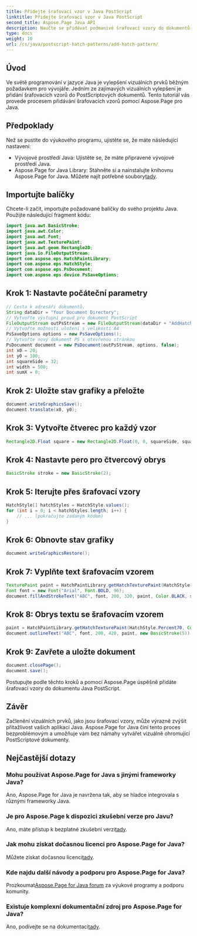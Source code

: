 ```yaml
---
title: Přidejte šrafovací vzor v Java PostScript
linktitle: Přidejte šrafovací vzor v Java PostScript
second_title: Aspose.Page Java API
description: Naučte se přidávat podmanivé šrafovací vzory do dokumentů Java PostScript pomocí Aspose.Page. Zvyšte svůj vizuální obsah bez námahy.
type: docs
weight: 10
url: /cs/java/postscript-hatch-patterns/add-hatch-pattern/
---
```

## Úvod
Ve světě programování v jazyce Java je vylepšení vizuálních prvků běžným požadavkem pro vývojáře. Jedním ze zajímavých vizuálních vylepšení je přidání šrafovacích vzorů do PostScriptových dokumentů. Tento tutoriál vás provede procesem přidávání šrafovacích vzorů pomocí Aspose.Page pro Java.
## Předpoklady
Než se pustíte do výukového programu, ujistěte se, že máte následující nastavení:
- Vývojové prostředí Java: Ujistěte se, že máte připravené vývojové prostředí Java.
-  Aspose.Page for Java Library: Stáhněte si a nainstalujte knihovnu Aspose.Page for Java. Můžete najít potřebné soubory[tady](https://releases.aspose.com/page/java/).
## Importujte balíčky
Chcete-li začít, importujte požadované balíčky do svého projektu Java. Použijte následující fragment kódu:
```java
import java.awt.BasicStroke;
import java.awt.Color;
import java.awt.Font;
import java.awt.TexturePaint;
import java.awt.geom.Rectangle2D;
import java.io.FileOutputStream;
import com.aspose.eps.HatchPaintLibrary;
import com.aspose.eps.HatchStyle;
import com.aspose.eps.PsDocument;
import com.aspose.eps.device.PsSaveOptions;
```
## Krok 1: Nastavte počáteční parametry
```java
// Cesta k adresáři dokumentů.
String dataDir = "Your Document Directory";
// Vytvořte výstupní proud pro dokument PostScript
FileOutputStream outPsStream = new FileOutputStream(dataDir + "AddHatchPattern_outPS.ps");
// Vytvořte možnosti uložení s velikostí A4
PsSaveOptions options = new PsSaveOptions();
// Vytvořte nový dokument PS s otevřenou stránkou
PsDocument document = new PsDocument(outPsStream, options, false);
int x0 = 20;
int y0 = 100;
int squareSide = 32;
int width = 500;
int sumX = 0;
```
## Krok 2: Uložte stav grafiky a přeložte
```java
document.writeGraphicsSave();
document.translate(x0, y0);
```
## Krok 3: Vytvořte čtverec pro každý vzor
```java
Rectangle2D.Float square = new Rectangle2D.Float(0, 0, squareSide, squareSide);
```
## Krok 4: Nastavte pero pro čtvercový obrys
```java
BasicStroke stroke = new BasicStroke(2);
```
## Krok 5: Iterujte přes šrafovací vzory
```java
HatchStyle[] hatchStyles = HatchStyle.values();
for (int i = 0; i < hatchStyles.length; i++) {
    // ... (pokračujte zadaným kódem)
}
```
## Krok 6: Obnovte stav grafiky
```java
document.writeGraphicsRestore();
```
## Krok 7: Vyplňte text šrafovacím vzorem
```java
TexturePaint paint = HatchPaintLibrary.getHatchTexturePaint(HatchStyle.DiagonalCross, Color.RED, Color.YELLOW);
Font font = new Font("Arial", Font.BOLD, 96);
document.fillAndStrokeText("ABC", font, 200, 320, paint, Color.BLACK, stroke);
```
## Krok 8: Obrys textu se šrafovacím vzorem
```java
paint = HatchPaintLibrary.getHatchTexturePaint(HatchStyle.Percent70, Color.BLUE, Color.WHITE);
document.outlineText("ABC", font, 200, 420, paint, new BasicStroke(5));
```
## Krok 9: Zavřete a uložte dokument
```java
document.closePage();
document.save();
```
Postupujte podle těchto kroků a pomocí Aspose.Page úspěšně přidáte šrafovací vzory do dokumentu Java PostScript.
## Závěr
Začlenění vizuálních prvků, jako jsou šrafovací vzory, může výrazně zvýšit přitažlivost vašich aplikací Java. Aspose.Page for Java činí tento proces bezproblémovým a umožňuje vám bez námahy vytvářet vizuálně ohromující PostScriptové dokumenty.
## Nejčastější dotazy
### Mohu používat Aspose.Page for Java s jinými frameworky Java?
Ano, Aspose.Page for Java je navržena tak, aby se hladce integrovala s různými frameworky Java.
### Je pro Aspose.Page k dispozici zkušební verze pro Javu?
 Ano, máte přístup k bezplatné zkušební verzi[tady](https://releases.aspose.com/).
### Jak mohu získat dočasnou licenci pro Aspose.Page for Java?
 Můžete získat dočasnou licenci[tady](https://purchase.aspose.com/temporary-license/).
### Kde najdu další návody a podporu pro Aspose.Page for Java?
 Prozkoumat[Aspose.Page for Java forum](https://forum.aspose.com/c/page/39) za výukové programy a podporu komunity.
### Existuje komplexní dokumentační zdroj pro Aspose.Page for Java?
 Ano, podívejte se na dokumentaci[tady](https://reference.aspose.com/page/java/).
